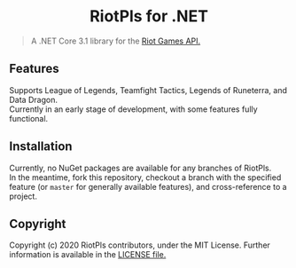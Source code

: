 <h1 align="center">RiotPls for .NET</h1>  
  
> A .NET Core 3.1 library for the [Riot Games API.](https://developer.riotgames.com/)

## Features

Supports League of Legends, Teamfight Tactics, Legends of Runeterra, and Data Dragon.  
Currently in an early stage of development, with some features fully functional.

## Installation
Currently, no NuGet packages are available for any branches of RiotPls.  
In the meantime, fork this repository, checkout a branch with the specified feature (or `master` for generally available features), and cross-reference to a project.

## Copyright
Copyright (c) 2020 RiotPls contributors, under the MIT License. Further information is available in the [LICENSE file.](LICENSE.md)
